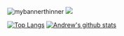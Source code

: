 ![mybannerthinner](https://user-images.githubusercontent.com/28151071/89126468-c8350400-d4dd-11ea-9903-89ab9b72250a.png)
![](https://img.shields.io/badge/Code-CSharp-informational?style=flat&logo=c-sharp&logoColor=white&color=2bbc8a)

[![Top Langs](https://github-readme-stats.vercel.app/api/top-langs/?username=ascrees&theme=dark)](https://github.com/ascrees/github-readme-stats) [![Andrew's github stats](https://github-readme-stats.vercel.app/api?username=ascrees&show_icons=true&theme=dark)](https://github.com/ascrees/github-readme-stats)
